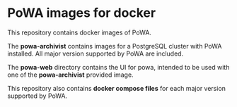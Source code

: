 PoWA images for docker
======================

This repository contains docker images of PoWA.

The **powa-archivist** contains images for a PostgreSQL cluster with PoWA
installed. All major version supported by PoWA are included.

The **powa-web** directory contains the UI for powa, intended to be used with
one of the **powa-archivist** provided image.

This repository also contains **docker compose files** for each major version
supported by PoWA.
